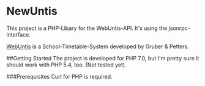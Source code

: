 # NewUntis
This project is a PHP-Libary for the WebUntis-API. It's using the jsonrpc-interface.

[WebUntis](http://www.grupet.at/HTML/produkteUntis.php?p=webuntis) is a School-Timetable-System developed by Gruber & Petters.

##Getting Started
The project is developed for PHP 7.0, but I'm pretty sure it should work with PHP 5.4, too. (Not tested yet).

###Prerequisites
Curl for PHP is required.
